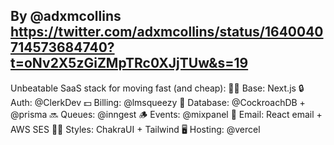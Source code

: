 ## By @adxmcollins <https://twitter.com/adxmcollins/status/1640040714573684740?t=oNv2X5zGiZMpTRc0XJjTUw&s=19>

Unbeatable SaaS stack for moving fast (and cheap):
🧑‍💻 Base: Next.js
🔒 Auth: @ClerkDev 
💵 Billing: @lmsqueezy 
💾 Database: @CockroachDB + @prisma 
🔜 Queues: @inngest 
🪵 Events: @mixpanel 
📧 Email: React email + AWS SES
🧑‍🎨 Styles: ChakraUI + Tailwind
🖥️ Hosting: @vercel